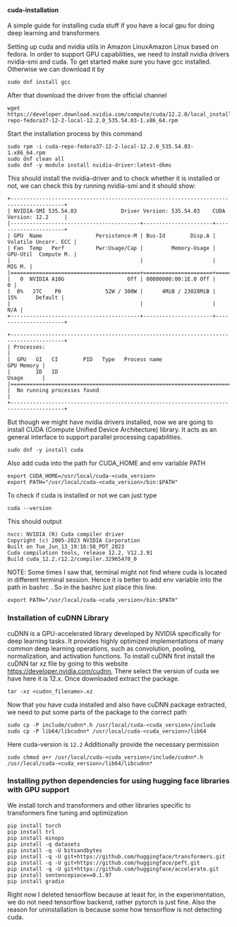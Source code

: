 #### cuda-installation
A simple guide for installing cuda stuff if you have a local gpu for doing deep learning and transformers

Setting up cuda and nvidia utils in Amazon LinuxAmazon Linux based on fedora. In order to support GPU capabilities, we need to install nvidia drivers nvidia-smi and cuda. To get started make sure you have gcc installed. Otherwise we can download it by 

```
sudo dnf install gcc
```
After that download the driver from the official channel
```
wget https://developer.download.nvidia.com/compute/cuda/12.2.0/local_installers/cuda-repo-fedora37-12-2-local-12.2.0_535.54.03-1.x86_64.rpm
```
Start the installation process by this command
```
sudo rpm -i cuda-repo-fedora37-12-2-local-12.2.0_535.54.03-1.x86_64.rpm
sudo dnf clean all
sudo dnf -y module install nvidia-driver:latest-dkms
```
This should install the nvidia-driver and to check whether it is installed or not, we can check this by running nvidia-smi and it should show:
```
+---------------------------------------------------------------------------------------+
| NVIDIA-SMI 535.54.03              Driver Version: 535.54.03    CUDA Version: 12.2     |
|-----------------------------------------+----------------------+----------------------+
| GPU  Name                 Persistence-M | Bus-Id        Disp.A | Volatile Uncorr. ECC |
| Fan  Temp   Perf          Pwr:Usage/Cap |         Memory-Usage | GPU-Util  Compute M. |
|                                         |                      |               MIG M. |
|=========================================+======================+======================|
|   0  NVIDIA A10G                    Off | 00000000:00:1E.0 Off |                    0 |
|  0%   27C    P0              52W / 300W |      4MiB / 23028MiB |     15%      Default |
|                                         |                      |                  N/A |
+-----------------------------------------+----------------------+----------------------+
                                                                                         
+---------------------------------------------------------------------------------------+
| Processes:                                                                            |
|  GPU   GI   CI        PID   Type   Process name                            GPU Memory |
|        ID   ID                                                             Usage      |
|=======================================================================================|
|  No running processes found                                                           |
+---------------------------------------------------------------------------------------+
```
But though we might have nvidia drivers installed, now we are going to install CUDA  (Compute Unified Device Architecture) library. It acts as an general interface to support parallel processing capabilities.  

```
sudo dnf -y install cuda
```

Also add cuda into the path for CUDA_HOME and env variable PATH
```
export CUDA_HOME=/usr/local/cuda-<cuda_version>
export PATH="/usr/local/cuda-<cuda_version>/bin:$PATH"
```
To check if cuda is installed or not we can just type
```
cuda --version
```
This should output
```
nvcc: NVIDIA (R) Cuda compiler driver
Copyright (c) 2005-2023 NVIDIA Corporation
Built on Tue_Jun_13_19:16:58_PDT_2023
Cuda compilation tools, release 12.2, V12.2.91
Build cuda_12.2.r12.2/compiler.32965470_0
```
NOTE: Some times I saw that, terminal might not find where cuda is located in different terminal session. Hence it is better to add  env variable into the path in bashrc . So in the bashrc just place this line.
```
export PATH="/usr/local/cuda-<cuda_version>/bin:$PATH"
```

### Installation of cuDNN Library

 cuDNN is a GPU-accelerated library developed by NVIDIA specifically for deep learning tasks. It provides highly optimized implementations of many common deep learning operations, such as convolution, pooling, normalization, and activation functions. 
To install cuDNN first install the cuDNN tar xz file by going to this website https://developer.nvidia.com/cudnn, There select the version of cuda we have here it is 12.x. Once downloaded extract the package. 

```
tar -xz <cudnn_filename>.xz
```

Now that you have cuda installed and also have cuDNN package extracted, we need to put some parts of the package to the correct path

```
sudo cp -P include/cudnn*.h /usr/local/cuda-<cuda_version>/include
sudo cp -P lib64/libcudnn* /usr/local/cuda-<cuda_version>/lib64
```

Here cuda-version is `12.2`
Additionally provide the necessary permission

```
sudo chmod a+r /usr/local/cuda-<cuda_version>/include/cudnn*.h /usr/local/cuda-<cuda_version>/lib64/libcudnn*
```

### Installing python dependencies for using hugging face libraries with GPU support
We install torch and transformers and other libraries specific to transformers fine tuning and optimization

```
pip install torch
pip install trl
pip install einops
pip install -q datasets
pip install -q -U bitsandbytes
pip install -q -U git+https://github.com/huggingface/transformers.git
pip install -q -U git+https://github.com/huggingface/peft.git
pip install -q -U git+https://github.com/huggingface/accelerate.git
pip install sentencepiece==0.1.97
pip install gradio
```
Right now I deleted tensorflow because at least for, in the experimentation, we do not need tensorflow backend, rather pytorch is just fine. Also the reason for uninstallation is because some how tensorflow is not detecting cuda. 

